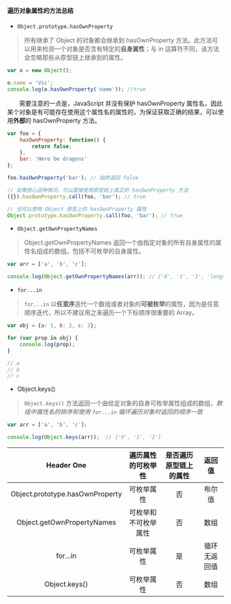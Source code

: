 #### 遍历对象属性的方法总结

- `Object.prototype.hasOwnProperty`

> 所有继承了 Object 的对象都会继承到 hasOwnProperty 方法。此方法可以用来检测一个对象是否含有特定的**自身属性**；与 in 运算符不同，该方法会忽略那些从原型链上继承到的属性。

```JavaScript
var o = new Object();

o.name = 'Vic';
console.log(o.hasOwnProperty('name')); //true
```

&emsp;&emsp;需要注意的一点是，JavaScript 并没有保护 hasOwnProperty 属性名，因此某个对象是有可能存在使用这个属性名的属性的，为保证获取正确的结果，可以使用**外部**的 hasOwnProperty 方法。

```JavaScript
var foo = {
    hasOwnProperty: function() {
        return false;
    },
    bar: 'Here be dragons'
};

foo.hasOwnProperty('bar'); // 始终返回 false

// 如果担心这种情况，可以直接使用原型链上真正的 hasOwnProperty 方法
({}).hasOwnProperty.call(foo, 'bar'); // true

// 也可以使用 Object 原型上的 hasOwnProperty 属性
Object.prototype.hasOwnProperty.call(foo, 'bar'); // true
```

- `Object.getOwnPropertyNames`
> Object.getOwnPropertyNames 返回一个由指定对象的所有自身属性的属性名组成的数组。包括不可枚举的自身属性。

```JavaScript
var arr = ['a', 'b', 'c'];

console.log(Object.getOwnPropertyNames(arr)); // ['0', '1', '2', 'length']
```

- `for...in`
> `for...in` 以**任意序**迭代一个数组或者对象的**可被枚举**的属性，因为是任意顺序迭代，所以不建议用之来遍历一个下标顺序很重要的 Array。

```JavaScript
var obj = {a: 1, b: 2, c: 3};

for (var prop in obj) {
    console.log(prop);
}

// a
// b
// c
```

- Object.keys()
> `Object.keys()` 方法返回一个由给定对象的自身可枚举属性组成的数组，*数组中属性名的排序和使用 `for...in` 循环遍历对象时返回的顺序一致*

```JavaScript
var arr = ['a', 'b', 'c'];

console.log(Object.keys(arr));  // ['0', '1', '2']
```

| Header One     | 遍历属性的可枚举性 | 是否遍历原型链上的属性 | 返回值 |
| :--: | :---: | :---: | :---: |
| Object.prototype.hasOwnProperty | 可枚举属性 | 否 | 布尔值 |
| Object.getOwnPropertyNames | 可枚举和不可枚举属性 | 否 | 数组 |
| for...in | 可枚举属性 | 是 | 循环无返回值 |
| Object.keys() | 可枚举属性 | 否 | 数组 |
